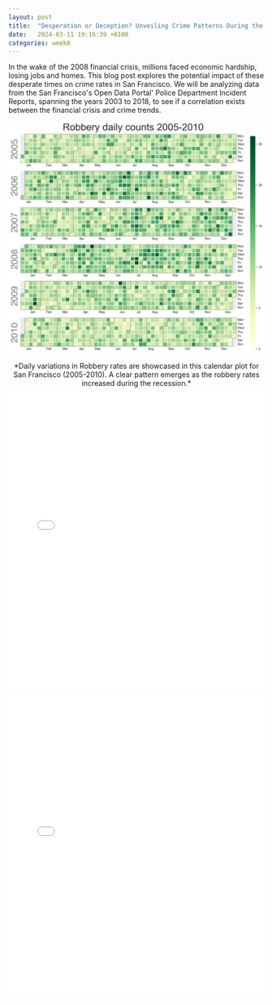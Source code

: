 ```yaml
---
layout: post
title:  "Desperation or Deception? Unveiling Crime Patterns During the 2008 Financial Crisis"
date:   2024-03-11 19:16:39 +0100
categories: week8
---
```

In the wake of the 2008 financial crisis, millions faced economic hardship, losing jobs and homes. This blog post explores the potential impact of these desperate times on crime rates in San Francisco. We will be analyzing data from the San Francisco's Open Data Portal' Police Department Incident Reports, spanning the years 2003 to 2018, to see if a correlation exists between the financial crisis and crime trends.

![Calendar plot](/content/calplot.png)
<center>*Daily variations in Robbery rates are showcased in this calendar plot for San Francisco (2005-2010). A clear pattern emerges as the robbery rates increased during the recession.*</center>

<embed type="text/html" src="/content/bokeh.html" width="100%" height="600px">

<embed type="text/html" src="/content/heatmap.html" width="100%" height="600px">






